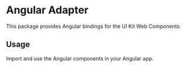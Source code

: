 # Angular Adapter

This package provides Angular bindings for the UI Kit Web Components.

## Usage

Import and use the Angular components in your Angular app.
